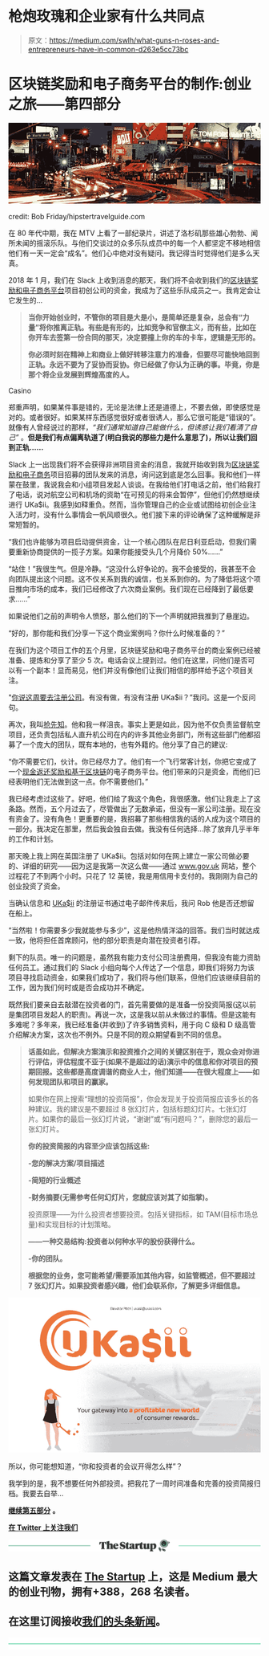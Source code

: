 # 枪炮玫瑰和企业家有什么共同点

> 原文：<https://medium.com/swlh/what-guns-n-roses-and-entrepreneurs-have-in-common-d263e5cc73bc>

# 区块链奖励和电子商务平台的制作:创业之旅——第四部分

![](img/e281a5640ce3d615f03484470b06a4fb.png)

credit: Bob Friday/hipstertravelguide.com

在 80 年代中期，我在 MTV 上看了一部纪录片，讲述了洛杉矶那些雄心勃勃、闻所未闻的摇滚乐队。与他们交谈过的众多乐队成员中的每一个人都坚定不移地相信他们有一天一定会“成名”。他们心中绝对没有疑问。我记得当时觉得他们是多么天真。

2018 年 1 月，我们在 Slack 上收到消息的那天，我们将不会收到我们的[区块链奖励和电子商务平台](http://www.ukasii.com)项目初创公司的资金，我成为了这些乐队成员之一。我肯定会让它发生的…

> **当你开始创业时，不管你的项目是大是小，是简单还是复杂，总会有“力量”将你推离正轨。有些是有形的，比如竞争和官僚主义，而有些，比如在你开车去签第一份合同的那天，决定要撞上你的车的卡车，逻辑是无形的。**
> 
> **你必须时刻在精神上和商业上做好转移注意力的准备，但要尽可能快地回到正轨。永远不要为了妥协而妥协。你已经做了你认为正确的事。毕竟，你是那个将企业发展到辉煌高度的人。**

Casino

郑重声明，如果某件事是错的，无论是法律上还是道德上，不要去做，即使感觉是对的。或者很好。如果某样东西感觉很好或者很诱人，那么它很可能是“错误的”。就像有人曾经说过的那样，*“我们通常知道自己能做什么，但诱惑让我们看清了自己”* 。**但是我们有点偏离轨道了(明白我说的那些力是什么意思了)，所以让我们回到正轨……**

Slack 上一出现我们将不会获得非洲项目资金的消息，我就开始收到我为[区块链奖励和电子商务](https://www.ukasii.com)项目招募的团队发来的消息，询问这到底是怎么回事。我和他们一样蒙在鼓里，我说我会和小组项目发起人谈谈。在我给他们打电话之前，他们给我打了电话，说对航空公司和机场的资助“在可预见的将来会暂停”，但他们仍然想继续进行 UKa$ii。我感到如释重负。然而，当你管理自己的企业或试图给初创企业注入活力时，没有什么事情会一帆风顺很久。他们接下来的评论确保了这种缓解是非常短暂的。

“我们也许能够为项目启动提供资金，让一个核心团队在尼日利亚启动，但我们需要重新协商提供的一揽子方案。如果你能接受头几个月降价 50%……”

“站住！”我很生气。但是冷静。“这没什么好争论的。我不会接受的，我甚至不会向团队提出这个问题。这不仅关系到我的诚信，也关系到你的。为了降低将这个项目推向市场的成本，我们已经修改了六次商业案例。我们现在已经降到了最低要求……”

如果说他们之前的声明令人愤怒，那么他们的下一个声明就把我推到了悬崖边。

“好的，那你能和我们分享一下这个商业案例吗？你什么时候准备的？”

在我们为这个项目工作的五个月里，区块链奖励和电子商务平台的商业案例已经被准备、提炼和分享了至少 5 次。电话会议上提到过。他们在这里，问他们是否可以有一个副本！显而易见，他们并没有像他们让我们相信的那样给予这个项目关注。

"[你说这周要去注册公司](/swlh/when-your-start-up-becomes-a-mindf-a26cae10d127)。有没有做，有没有注册 UKa$ii？”我问。这是一个反问句。

再次，我叫[抢先知](https://www.linkedin.com/in/rprophet/)。他和我一样沮丧。事实上更是如此，因为他不仅负责监督航空项目，还负责包括私人直升机公司在内的许多其他业务部门，所有这些部门他都招募了一个庞大的团队，既有本地的，也有外籍的。他分享了自己的建议:

“你不需要它们，伙计。你已经尽力了。他们有一个飞行常客计划，你把它变成了一个[现金返还奖励和基于区块链](http://www.ukasii.com)的电子商务平台。他们带来的只是资金，而他们已经表明他们无法做到这一点。你不需要他们。”

我已经考虑过这些了。好吧，他们给了我这个角色，我很感激。他们让我走上了这条路。然而，五个月过去了，尽管做出了无数承诺，但没有一家公司注册。现在没有资金了。没有角色！更重要的是，我招募了那些相信我的话的人成为这个项目的一部分。我决定在那里，然后我会独自去做。我没有任何选择…除了放弃几乎半年的工作和计划。

那天晚上我上网在英国注册了 UKa$ii。包括对如何在网上建立一家公司做必要的、详细的研究——因为这是我第一次这么做——通过 www.gov.uk 网站，整个过程花了不到两个小时。只花了 12 英镑，我是用信用卡支付的。我刚刚为自己的创业投资了资金。

当确认信息和 [UKa$ii](http://www.ukasii.com) 的注册证书通过电子邮件传来后，我问 Rob 他是否还想留在船上。

“当然啦！你需要多少我就能参与多少”，这是他热情洋溢的回答。我们当时就达成一致，他将担任首席顾问，他的部分职责是向潜在投资者引荐。

剩下的队员。唯一的问题是，虽然我有能力支付公司注册费用，但我没有能力资助任何员工。通过我们的 Slack 小组向每个人传达了一个信息，即我们将努力为该项目寻找启动资金，如果我们成功了，我们将与他们联系，但他们应该继续目前的工作，因为我们何时或是否会成功并不确定。

既然我们要亲自去敲潜在投资者的门，首先需要做的是准备一份投资简报(这以前是集团项目发起人的职责)。再说一次，这是我以前从未做过的事情。但是这能有多难呢？多年来，我已经准备(并收到)了许多销售资料，用于向 C 级和 D 级高管介绍解决方案，这次也不例外。只是不同的观众期望看到不同的信息。

> **话虽如此，但解决方案演示和投资推介之间的关键区别在于，观众会对你进行评估，评估程度不亚于(如果不是超过的话)演示中的信息和你对项目的预期回报。这些都是高度调谐的商业人士，他们知道——在很大程度上——如何发现团队和项目的赢家。**
> 
> 如果你在网上搜索“理想的投资简报”，你会发现关于投资简报应该多长的各种建议。我的建议是不要超过 8 张幻灯片，包括标题幻灯片。七张幻灯片。如果你的最后一张幻灯片说，“谢谢”或“有问题吗？”，删除您的最后一张幻灯片。
> 
> **你的投资简报的内容至少应该包括这些:**
> 
> **-您的解决方案/项目描述**
> 
> **-简短的行业概述**
> 
> **-财务摘要(无需参考任何幻灯片，您就应该对其了如指掌)。**
> 
> 投资原理——为什么投资者想要投资。包括关键指标，如 TAM(目标市场总量)和实现目标的计划策略。
> 
> **——一种交易结构:投资者以何种水平的股份获得什么。**
> 
> **-你的团队。**
> 
> **根据您的业务，您可能希望/需要添加其他内容，如监管概述，但不要超过 7 张幻灯片。如果投资者感兴趣，他们会联系你，了解更多详细信息。**

![](img/46273c5fd5dd8d082e03a72f2d159949.png)

所以，你可能想知道，“你和投资者的会议开得怎么样”？

我学到的是，我不想要任何外部投资。把我花了一周时间准备和完善的投资简报归档。我要去自举…

[**继续第五部分**](/swlh/4-key-questions-to-answer-when-valuing-your-start-up-a17f0a32b0c3) **。**

[**在 Twitter 上关注我们**](https://www.linkedin.com/company/ukasii/)

[![](img/308a8d84fb9b2fab43d66c117fcc4bb4.png)](https://medium.com/swlh)

## 这篇文章发表在 [The Startup](https://medium.com/swlh) 上，这是 Medium 最大的创业刊物，拥有+388，268 名读者。

## 在这里订阅接收[我们的头条新闻](http://growthsupply.com/the-startup-newsletter/)。

[![](img/b0164736ea17a63403e660de5dedf91a.png)](https://medium.com/swlh)